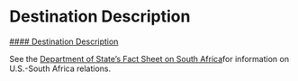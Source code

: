 # Destination Description

[#### Destination Description](javascript:void(0); "Destination Description")

See the [Department of State’s Fact Sheet on South Africa](https://www.state.gov/countries-areas/south-africa/)for information on U.S.-South Africa relations.